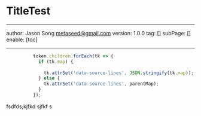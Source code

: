 # TitleTest
---
author: Jason Song <metaseed@gmail.com>
version: 1.0.0
tag: []
subPage: []
enable: [toc]

---
```js
          token.children.forEach(tk => {
            if (tk.map) {
              
              tk.attrSet('data-source-lines', JSON.stringify(tk.map));
            } else {
              tk.attrSet('data-source-lines', parentMap);
            }
          });
```

fsdfds;kjfkd sjfkf  s